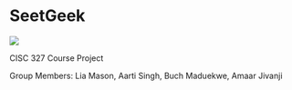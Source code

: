 # SeetGeek

[![](https://github.com/lia-mason/SeetGeek/workflows/Python%20application/badge.svg)]()

CISC 327 Course Project

Group Members: Lia Mason, Aarti Singh, Buch Maduekwe, Amaar Jivanji

